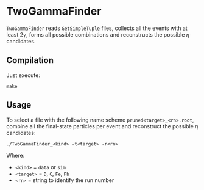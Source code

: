 TwoGammaFinder
===============

`TwoGammaFinder` reads `GetSimpleTuple` files, collects all the events with at least $2 \gamma$, forms all possible combinations and reconstructs the possible $\eta$ candidates.

## Compilation

Just execute:

```
make
```

## Usage

To select a file with the following name scheme `pruned<target>_<rn>.root`, combine all the final-state particles per event and reconstruct the possible $\eta$ candidates:

```
./TwoGammaFinder_<kind> -t<target> -r<rn>
```

Where:

* `<kind>` = `data` or `sim`
* `<target>` = `D`, `C`, `Fe`, `Pb`
* `<rn>` = string to identify the run number
